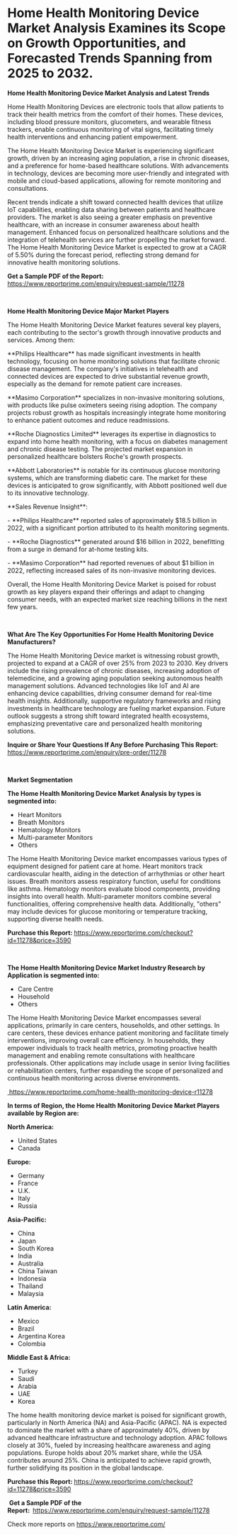 <p><h1>Home Health Monitoring Device Market Analysis Examines its Scope on Growth Opportunities, and Forecasted Trends Spanning from 2025 to 2032.</h1></p><p><strong>Home Health Monitoring Device Market Analysis and Latest Trends</strong></p>
<p><p>Home Health Monitoring Devices are electronic tools that allow patients to track their health metrics from the comfort of their homes. These devices, including blood pressure monitors, glucometers, and wearable fitness trackers, enable continuous monitoring of vital signs, facilitating timely health interventions and enhancing patient empowerment.</p><p>The Home Health Monitoring Device Market is experiencing significant growth, driven by an increasing aging population, a rise in chronic diseases, and a preference for home-based healthcare solutions. With advancements in technology, devices are becoming more user-friendly and integrated with mobile and cloud-based applications, allowing for remote monitoring and consultations.</p><p>Recent trends indicate a shift toward connected health devices that utilize IoT capabilities, enabling data sharing between patients and healthcare providers. The market is also seeing a greater emphasis on preventive healthcare, with an increase in consumer awareness about health management. Enhanced focus on personalized healthcare solutions and the integration of telehealth services are further propelling the market forward. The Home Health Monitoring Device Market is expected to grow at a CAGR of 5.50% during the forecast period, reflecting strong demand for innovative health monitoring solutions.</p></p>
<p><strong>Get a Sample PDF of the Report:&nbsp;</strong> <a href="https://www.reportprime.com/enquiry/request-sample/11278?utm_campaign=2781&utm_medium=2&utm_source=Github&utm_content=ia&utm_term=20032025&utm_id=home-health-monitoring-device">https://www.reportprime.com/enquiry/request-sample/11278</a></p>
<p>&nbsp;</p>
<p><strong>Home Health Monitoring Device Major Market Players</strong></p>
<p><p>The Home Health Monitoring Device Market features several key players, each contributing to the sector's growth through innovative products and services. Among them:</p><p>**Philips Healthcare** has made significant investments in health technology, focusing on home monitoring solutions that facilitate chronic disease management. The company's initiatives in telehealth and connected devices are expected to drive substantial revenue growth, especially as the demand for remote patient care increases.</p><p>**Masimo Corporation** specializes in non-invasive monitoring solutions, with products like pulse oximeters seeing rising adoption. The company projects robust growth as hospitals increasingly integrate home monitoring to enhance patient outcomes and reduce readmissions.</p><p>**Roche Diagnostics Limited** leverages its expertise in diagnostics to expand into home health monitoring, with a focus on diabetes management and chronic disease testing. The projected market expansion in personalized healthcare bolsters Roche's growth prospects.</p><p>**Abbott Laboratories** is notable for its continuous glucose monitoring systems, which are transforming diabetic care. The market for these devices is anticipated to grow significantly, with Abbott positioned well due to its innovative technology.</p><p>**Sales Revenue Insight**: </p><p>- **Philips Healthcare** reported sales of approximately $18.5 billion in 2022, with a significant portion attributed to its health monitoring segments.</p><p>- **Roche Diagnostics** generated around $16 billion in 2022, benefitting from a surge in demand for at-home testing kits.</p><p>- **Masimo Corporation** had reported revenues of about $1 billion in 2022, reflecting increased sales of its non-invasive monitoring devices.</p><p>Overall, the Home Health Monitoring Device Market is poised for robust growth as key players expand their offerings and adapt to changing consumer needs, with an expected market size reaching billions in the next few years.</p></p>
<p>&nbsp;</p>
<p><strong>What Are The Key Opportunities For Home Health Monitoring Device Manufacturers?</strong></p>
<p><p>The Home Health Monitoring Device market is witnessing robust growth, projected to expand at a CAGR of over 25% from 2023 to 2030. Key drivers include the rising prevalence of chronic diseases, increasing adoption of telemedicine, and a growing aging population seeking autonomous health management solutions. Advanced technologies like IoT and AI are enhancing device capabilities, driving consumer demand for real-time health insights. Additionally, supportive regulatory frameworks and rising investments in healthcare technology are fueling market expansion. Future outlook suggests a strong shift toward integrated health ecosystems, emphasizing preventative care and personalized health monitoring solutions.</p></p>
<p><strong>Inquire or Share Your Questions If Any Before Purchasing This Report:</strong> <a href="https://www.reportprime.com/enquiry/pre-order/11278?utm_campaign=2781&utm_medium=2&utm_source=Github&utm_content=ia&utm_term=20032025&utm_id=home-health-monitoring-device">https://www.reportprime.com/enquiry/pre-order/11278</a></p>
<p>&nbsp;</p>
<p><strong>Market Segmentation</strong></p>
<p><strong>The Home Health Monitoring Device Market Analysis by types is segmented into:</strong></p>
<p><ul><li>Heart Monitors</li><li>Breath Monitors</li><li>Hematology Monitors</li><li>Multi-parameter Monitors</li><li>Others</li></ul></p>
<p><p>The Home Health Monitoring Device market encompasses various types of equipment designed for patient care at home. Heart monitors track cardiovascular health, aiding in the detection of arrhythmias or other heart issues. Breath monitors assess respiratory function, useful for conditions like asthma. Hematology monitors evaluate blood components, providing insights into overall health. Multi-parameter monitors combine several functionalities, offering comprehensive health data. Additionally, "others" may include devices for glucose monitoring or temperature tracking, supporting diverse health needs.</p></p>
<p><strong>Purchase this Report:&nbsp;</strong><a href="https://www.reportprime.com/checkout?id=11278&price=3590&utm_campaign=2781&utm_medium=2&utm_source=Github&utm_content=ia&utm_term=20032025&utm_id=home-health-monitoring-device">https://www.reportprime.com/checkout?id=11278&price=3590</a></p>
<p>&nbsp;</p>
<p><strong>The Home Health Monitoring Device Market Industry Research by Application is segmented into:</strong></p>
<p><ul><li>Care Centre</li><li>Household</li><li>Others</li></ul></p>
<p><p>The Home Health Monitoring Device Market encompasses several applications, primarily in care centers, households, and other settings. In care centers, these devices enhance patient monitoring and facilitate timely interventions, improving overall care efficiency. In households, they empower individuals to track health metrics, promoting proactive health management and enabling remote consultations with healthcare professionals. Other applications may include usage in senior living facilities or rehabilitation centers, further expanding the scope of personalized and continuous health monitoring across diverse environments.</p></p>
<p><a href="https://www.reportprime.com/home-health-monitoring-device-r11278?utm_campaign=2781&utm_medium=2&utm_source=Github&utm_content=ia&utm_term=20032025&utm_id=home-health-monitoring-device">&nbsp;https://www.reportprime.com/home-health-monitoring-device-r11278</a></p>
<p><strong>In terms of Region, the Home Health Monitoring Device Market Players available by Region are:</strong></p>
<p>
    <p> <strong> North America: </strong>
        <ul>
            <li>United States</li>
            <li>Canada</li>
        </ul>
        </p> 
    <p> <strong> Europe: </strong>
        <ul>
            <li>Germany</li>
            <li>France</li>
            <li>U.K.</li>
            <li>Italy</li>
            <li>Russia</li>
        </ul>
        </p> 
    <p> <strong> Asia-Pacific: </strong>
        <ul>
            <li>China</li>
            <li>Japan</li>
            <li>South Korea</li>
            <li>India</li>
            <li>Australia</li>
            <li>China Taiwan</li>
            <li>Indonesia</li>
            <li>Thailand</li>
            <li>Malaysia</li>
        </ul>
        </p> 
    <p> <strong> Latin America: </strong>
        <ul>
            <li>Mexico</li>
            <li>Brazil</li>
            <li>Argentina Korea</li>
            <li>Colombia</li>
        </ul>
        </p> 
    <p> <strong> Middle East & Africa: </strong>
        <ul>
            <li>Turkey</li>
            <li>Saudi</li>
            <li>Arabia</li>
            <li>UAE</li>
            <li>Korea</li>
        </ul>
    </p>
    </p>
<p><p>The home health monitoring device market is poised for significant growth, particularly in North America (NA) and Asia-Pacific (APAC). NA is expected to dominate the market with a share of approximately 40%, driven by advanced healthcare infrastructure and technology adoption. APAC follows closely at 30%, fueled by increasing healthcare awareness and aging populations. Europe holds about 20% market share, while the USA contributes around 25%. China is anticipated to achieve rapid growth, further solidifying its position in the global landscape.</p></p>
<p><strong>Purchase this Report: </strong><a href="https://www.reportprime.com/checkout?id=11278&price=3590&utm_campaign=2781&utm_medium=2&utm_source=Github&utm_content=ia&utm_term=20032025&utm_id=home-health-monitoring-device">https://www.reportprime.com/checkout?id=11278&price=3590</a></p>
<p>&nbsp;<strong>Get a Sample PDF of the Report:&nbsp;&nbsp;</strong><a href="https://www.reportprime.com/enquiry/request-sample/11278?utm_campaign=2781&utm_medium=2&utm_source=Github&utm_content=ia&utm_term=20032025&utm_id=home-health-monitoring-device">https://www.reportprime.com/enquiry/request-sample/11278</a></p>
<p><strong></strong></p>
<p>Check more reports on <a href="https://www.reportprime.com/?utm_campaign=2781&utm_medium=2&utm_source=Github&utm_content=ia&utm_term=20032025&utm_id=home-health-monitoring-device">https://www.reportprime.com/</a></p>